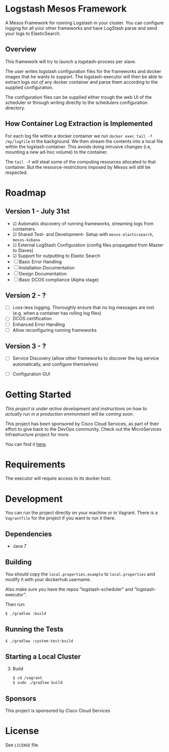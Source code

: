 # Logstash Mesos Framework

A Mesos Framework for running Logstash in your cluster. You can configure logging for all your
other frameworks and have LogStash parse and send your logs to ElasticSearch.

## Overview

This framework will try to launch a logstash-process per slave.

The user writes logstash configuration files for the frameworks and docker images that he wants to support.
The logstash-executor will then be able to extract logs *out of* any docker container and parse
them according to the supplied configuration.

The configuration files can be supplied either trough the web UI of the scheduler or through writing
directly to the schedulers configuration directory.

## How Container Log Extraction is Implemented

For each log file within a docker container we run
```docker exec tail -f /my/logfile```
in the background. We then stream the contents into a local file within the logstash container.
This avoids doing intrusive changes (i.e, mounting a new ad-hoc volume) to the container.

The `tail -f` will steal some of the computing resources allocated to that container. But the
resource-restrictions imposed by Mesos will still be respected.


# Roadmap

## Version 1 - July 31st

- ☑ Automatic discovery of running frameworks, streaming logs from containers.
- ☑ Shared Test- and Development- Setup with `mesos-elasticsearch`, `mesos-kibana`
- ☑ External LogStash Configuration (config files propagated from Master to Slaves)
- ☑ Support for outputting to Elastic Search
- ☐ Basic Error Handling
- ☐ Installation Documentation
- ☐ Design Documentation
- ☐ Basic DCOS compliance (Alpha stage)

## Version 2 - ?

- ☐ Loss-less logging. Thoroughly ensure that no log messages are lost. (e.g. when a container has rolling log files)
- ☐ DCOS certification
- ☐ Enhanced Error Handling
- ☐ Allow reconfiguring running frameworks

## Version 3 - ?

- ☐ Service Discovery (allow other frameworks to discover the log service automatically, and configure themselves)

- ☐ Configuration GUI

# Getting Started

*This project is under active development and instructions on how to actually run in a production
environment will be coming soon*.

This project has been sponsored by Cisco Cloud Services, as part of their effort to give back to the DevOps
community. Check out the MicroServices Infrastructure project for more.

You can find it [here](https://github.com/CiscoCloud/microservices-infrastructure).

# Requirements

The executor will require access to its docker host.

# Development

You can run the project directly on your machine or in Vagrant.
There is a `Vagrantfile` for the project if you want to run it there.

## Dependencies

- Java 7

## Building

You should copy the `local.properties.example` to `local.properties` and modify it with
your dockerhub username.

Also make sure you have the repos "logstash-scheduler" and "logstash-executor".

Then run:

```bash
$ ./gradlew :build
```

## Running the Tests

```bash
$ ./gradlew :system-test:build
```

## Starting a Local Cluster

3. Build

    ```bash
    $ cd /vagrant
    $ sudo ./gradlew build
    ```

## Sponsors
This project is sponsored by Cisco Cloud Services


# License

See `LICENSE` file.
